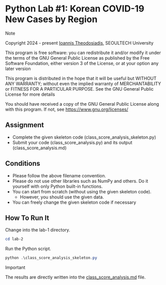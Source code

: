# Python Lab #1: Korean COVID-19 New Cases by Region
> [!NOTE]
> Copyright 2024 - present [Ioannis Theodosiadis](mailto:ioannis@seoultech.ac.kr), SEOULTECH University
>
> This program is free software: you can redistribute it and/or modify
> it under the terms of the GNU General Public License as published by
> the Free Software Foundation, either version 3 of the License, or
> at your option any later version
>
> This program is distributed in the hope that it will be useful
> but WITHOUT ANY WARRANTY; without even the implied warranty of
> MERCHANTABILITY or FITNESS FOR A PARTICULAR PURPOSE.  See the
> GNU General Public License for more details
>
> You should have received a copy of the GNU General Public License
> along with this program. If not, see <https://www.gnu.org/licenses/>

## Assignment
- Complete the given skeleton code (class_score_analysis_skeleton.py)
- Submit your code (class_score_analysis.py) and its output (class_score_analysis.md)

## Conditions
- Please follow the above filename convention.
- Please do not use other libraries such as NumPy and others. Do it yourself with only Python built-in functions.
- You can start from scratch (without using the given skeleton code).
  - However, you should use the given data.
- You can freely change the given skeleton code if necessary

## How To Run It
Change into the lab-1 directory.
```PowerShell
cd lab-2
```

Run the Python script.
```PowerShell
python .\class_score_analysis_skeleton.py
```

> [!IMPORTANT]
> The results are directly written into the [class_score_analysis.md](./class_score_analysis.md) file.
